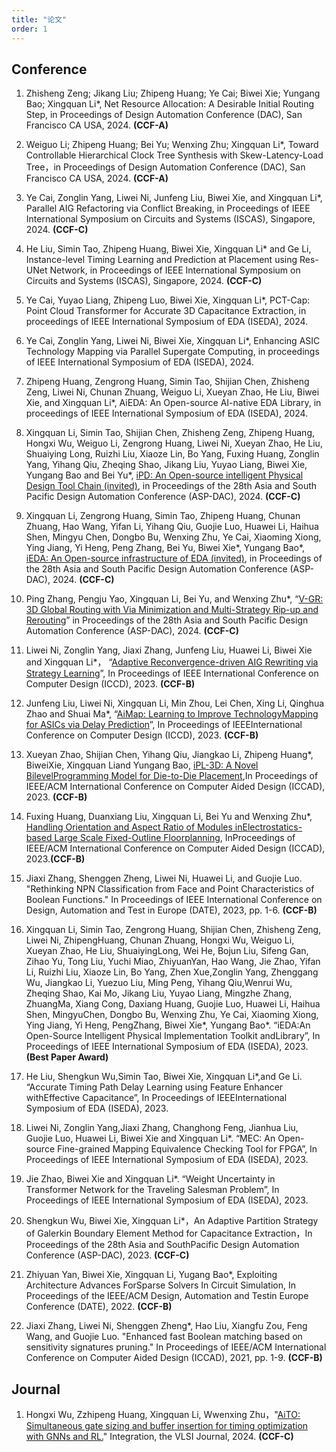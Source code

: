 ```yaml
---
title: "论文"
order: 1
---
```

## **Conference**

1. Zhisheng Zeng; Jikang Liu; Zhipeng Huang; Ye Cai; Biwei Xie; Yungang Bao; Xingquan Li*, Net Resource Allocation: A Desirable Initial Routing Step, in Proceedings of Design Automation Conference (DAC), San Francisco CA USA, 2024. **(CCF-A)**
   
2. Weiguo Li; Zhipeng Huang; Bei Yu; Wenxing Zhu; Xingquan Li*, Toward Controllable Hierarchical Clock Tree Synthesis with Skew-Latency-Load Tree，in Proceedings of Design Automation Conference (DAC), San Francisco CA USA, 2024. **(CCF-A)**
3. Ye Cai, Zonglin Yang, Liwei Ni, Junfeng Liu, Biwei Xie, and Xingquan Li*, Parallel AIG Refactoring via Conflict Breaking, in Proceedings of IEEE International Symposium on Circuits and Systems (ISCAS), Singapore, 2024. **(CCF-C)**
4. He Liu, Simin Tao, Zhipeng Huang, Biwei Xie, Xingquan Li* and Ge Li, Instance-level Timing Learning and Prediction at Placement using Res-UNet Network, in Proceedings of IEEE International Symposium on Circuits and Systems (ISCAS), Singapore, 2024. **(CCF-C)**
5. Ye Cai, Yuyao Liang, Zhipeng Luo, Biwei Xie, Xingquan Li*, PCT-Cap: Point Cloud Transformer for Accurate 3D Capacitance Extraction, in proceedings of IEEE International Symposium of EDA (ISEDA), 2024.
6. Ye Cai, Zonglin Yang, Liwei Ni, Biwei Xie, Xingquan Li*, Enhancing ASIC Technology Mapping via Parallel Supergate Computing, in proceedings of IEEE International Symposium of EDA (ISEDA), 2024.
7. Zhipeng Huang, Zengrong Huang, Simin Tao, Shijian Chen, Zhisheng Zeng, Liwei Ni, Chunan Zhuang, Weiguo Li, Xueyan Zhao, He Liu, Biwei Xie, and Xingquan Li*, AiEDA: An Open-source AI-native EDA Library, in proceedings of IEEE International Symposium of EDA (ISEDA), 2024.
8. Xingquan Li, Simin Tao, Shijian Chen, Zhisheng Zeng, Zhipeng Huang, Hongxi Wu, Weiguo Li, Zengrong Huang, Liwei Ni, Xueyan Zhao, He Liu, Shuaiying Long, Ruizhi Liu, Xiaoze Lin, Bo Yang, Fuxing Huang, Zonglin Yang, Yihang Qiu, Zheqing Shao, Jikang Liu, Yuyao Liang, Biwei Xie, Yungang Bao and Bei Yu*, [iPD: An Open-source intelligent Physical Design Tool Chain (invited)](https://ieeexplore.ieee.org/abstract/document/10473932), in Proceedings of the 28th Asia and South Pacific Design Automation Conference (ASP-DAC), 2024. **(CCF-C)**
9.  Xingquan Li, Zengrong Huang, Simin Tao, Zhipeng Huang, Chunan Zhuang, Hao Wang, Yifan Li, Yihang Qiu, Guojie Luo, Huawei Li, Haihua Shen, Mingyu Chen, Dongbo Bu, Wenxing Zhu, Ye Cai, Xiaoming Xiong, Ying Jiang, Yi Heng, Peng Zhang, Bei Yu, Biwei Xie*, Yungang Bao*, [iEDA: An Open-source infrastructure of EDA (invited)]((https://ieeexplore.ieee.org/abstract/document/10473983)), in Proceedings of the 28th Asia and South Pacific Design Automation Conference (ASP-DAC), 2024. **(CCF-C)**
10. Ping Zhang, Pengju Yao, Xingquan Li, Bei Yu, and Wenxing Zhu*, “[V-GR: 3D Global Routing with Via Minimization and Multi-Strategy Rip-up and Rerouting](https://ieeexplore.ieee.org/abstract/document/10473939)” in Proceedings of the 28th Asia and South Pacific Design Automation Conference (ASP-DAC), 2024. **(CCF-C)**
11. Liwei Ni, Zonglin Yang, Jiaxi Zhang, Junfeng Liu, Huawei Li, Biwei Xie and Xingquan Li*， “[Adaptive Reconvergence-driven AIG Rewriting via Strategy Learning](https://ieeexplore.ieee.org/abstract/document/10361005)”, In Proceedings of IEEE International Conference on Computer Design (ICCD), 2023. **(CCF-B)**
12. Junfeng Liu, Liwei Ni, Xingquan Li, Min Zhou, Lei Chen, Xing Li, Qinghua Zhao and Shuai Ma*, “[AiMap: Learning to Improve TechnologyMapping for ASICs via Delay Prediction](https://ieeexplore.ieee.org/abstract/document/10360954)”, In Proceedings of IEEEInternational Conference on Computer Design (ICCD), 2023. **(CCF-B)**
13. Xueyan Zhao, Shijian Chen, Yihang Qiu, Jiangkao Li, Zhipeng Huang*, BiweiXie, Xingquan Liand Yungang Bao, [iPL-3D: A Novel BilevelProgramming Model for Die-to-Die Placement](https://ieeexplore.ieee.org/abstract/document/10323811),In Proceedings of IEEE/ACM International Conference on Computer Aided Design (ICCAD), 2023. **(CCF-B)**
14. Fuxing Huang, Duanxiang Liu, Xingquan Li, Bei Yu and Wenxing Zhu*, [Handling Orientation and Aspect Ratio of Modules inElectrostatics-based Large Scale Fixed-Outline Floorplanning](https://ieeexplore.ieee.org/abstract/document/10323841), InProceedings of IEEE/ACM International Conference on Computer Aided Design (ICCAD), 2023.**(CCF-B)**
15. Jiaxi Zhang, Shenggen Zheng, Liwei Ni, Huawei Li, and Guojie Luo. "Rethinking NPN Classification from Face and Point Characteristics of Boolean Functions." In Proceedings of IEEE International Conference on Design, Automation and Test in Europe (DATE), 2023, pp. 1-6. **(CCF-B)**
16. Xingquan Li, Simin Tao, Zengrong Huang, Shijian Chen, Zhisheng Zeng, Liwei Ni, ZhipengHuang, Chunan Zhuang, Hongxi Wu, Weiguo Li, Xueyan Zhao, He Liu, ShuaiyingLong, Wei He, Bojun Liu, Sifeng Gan, Zihao Yu, Tong Liu, Yuchi Miao, ZhiyuanYan, Hao Wang, Jie Zhao, Yifan Li, Ruizhi Liu, Xiaoze Lin, Bo Yang, Zhen Xue,Zonglin Yang, Zhenggang Wu, Jiangkao Li, Yuezuo Liu, Ming Peng, Yihang Qiu,Wenrui Wu, Zheqing Shao, Kai Mo, Jikang Liu, Yuyao Liang, Mingzhe Zhang, ZhuangMa, Xiang Cong, Daxiang Huang, Guojie Luo, Huawei Li, Haihua Shen, MingyuChen, Dongbo Bu, Wenxing Zhu, Ye Cai, Xiaoming Xiong, Ying Jiang, Yi Heng, PengZhang, Biwei Xie*, Yungang Bao*. “iEDA:An Open-Source Intelligent Physical Implementation Toolkit andLibrary”, In Proceedings of IEEE International Symposium of EDA (ISEDA), 2023. **(Best Paper Award)**
17. He Liu, Shengkun Wu,Simin Tao, Biwei Xie, Xingquan Li*,and Ge Li. “Accurate Timing Path Delay Learning using Feature Enhancer withEffective Capacitance”, In Proceedings of IEEEInternational Symposium of EDA (ISEDA), 2023.
18. Liwei Ni, Zonglin Yang,Jiaxi Zhang, Changhong Feng, Jianhua Liu, Guojie Luo, Huawei Li, Biwei Xie and Xingquan Li*. “MEC: An Open-source Fine-grained Mapping Equivalence Checking Tool for FPGA”, In Proceedings of IEEE International Symposium of EDA (ISEDA), 2023.
19. Jie Zhao, Biwei Xie and Xingquan Li*. “Weight Uncertainty in Transformer Network for the Traveling Salesman Problem”, In Proceedings of IEEE International Symposium of EDA (ISEDA), 2023.
20. Shengkun Wu, Biwei Xie, Xingquan Li*，An Adaptive Partition Strategy of Galerkin Boundary Element Method for Capacitance Extraction，In Proceedings of the 28th Asia and SouthPacific Design Automation Conference (ASP-DAC), 2023. **(CCF-C)**
21. Zhiyuan Yan, Biwei Xie, Xingquan Li, Yugang Bao*, Exploiting Architecture Advances ForSparse Solvers In Circuit Simulation, In Proceedings of the IEEE/ACM Design, Automation and Testin Europe Conference (DATE), 2022. **(CCF-B)**
22. Jiaxi Zhang, Liwei Ni, Shenggen Zheng*, Hao Liu, Xiangfu Zou, Feng Wang, and Guojie Luo. "Enhanced fast Boolean matching based on sensitivity signatures pruning." In Proceedings of IEEE/ACM International Conference on Computer Aided Design (ICCAD), 2021, pp. 1-9. **(CCF-B)**

## **Journal**
1. Hongxi Wu, Zzhipeng Huang, Xingquan Li, Wwenxing Zhu，"[AiTO: Simultaneous gate sizing and buffer insertion for timing optimization with GNNs and RL.](https://www.sciencedirect.com/science/article/abs/pii/S0167926024000750)" Integration, the VLSI Journal, 2024. **(CCF-C)**
